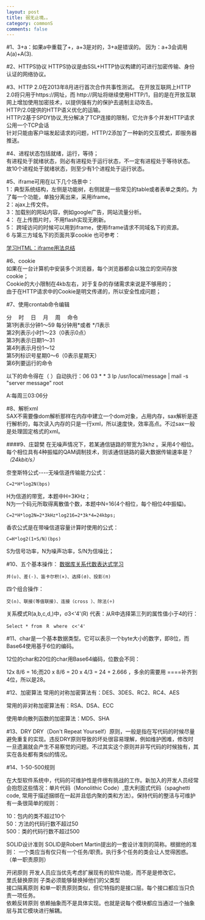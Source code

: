```yaml
---
layout: post
title: 弱无止境。。
category: commonS
comments: false
---
```

#1、3+a：如果a中重载了+，a+3是对的，3+a是错误的。
因为：a+3会调用 A(a)+A(3).

#2、HTTPS协议
HTTPS协议是由SSL+HTTP协议构建的可进行加密传输、身份认证的网络协议。

#3、HTTP 2.0在2013年8月进行首次合作共事性测试。
在开放互联网上HTTP 2.0将只用于https://网址，而 http://网址将继续使用HTTP/1，目的是在开放互联网上增加使用加密技术，以提供强有力的保护去遏制主动攻击。  
HTTP/2.0提供的HTTP语义优化的运输。  
HTTP/2基于SPDY协议,充分解决了TCP连接的限制，它允许多个并发HTTP请求公用一个TCP会话  
针对只能由客户端发起请求的问题，HTTP/2添加了一种新的交互模式，即服务器推送。

#4、进程状态包括就绪，运行，等待；  
有进程处于就绪状态，则必有进程处于运行状态，不一定有进程处于等待状态。  
故10个进程处于就绪状态，则至少有1个进程处于运行状态。

#5、iframe可用在以下几个场景中：  
1：典型系统结构，左侧是功能树，右侧就是一些常见的table或者表单之类的。为了每一个功能，单独分离出来，采用iframe。   
2：ajax上传文件。   
3：加载别的网站内容，例如google广告，网站流量分析。  
4： 在上传图片时，不用flash实现无刷新。  
5： 跨域访问的时候可以用到iframe，使用iframe请求不同域名下的资源。  
6 与第三方域名下的页面共享cookie
也可参考：

[学习HTML：iframe用法总结](http://blog.csdn.net/super_marioli/article/details/4437082)

#6、cookie  
如果在一台计算机中安装多个浏览器，每个浏览器都会以独立的空间存放cookie；  
Cookie的大小限制在4kb左右，对于复杂的存储需求来说是不够用的；  
由于在HTTP请求中的Cookie是明文传递的，所以安全性成问题；

#7、使用crontab命令编辑

分　 时　 日　 月　 周　 命令  
第1列表示分钟1～59 每分钟用*或者 */1表示  
第2列表示小时1～23（0表示0点）  
第3列表示日期1～31  
第4列表示月份1～12  
第5列标识号星期0～6（0表示星期天）  
第6列要运行的命令  

以下的命令得在（ ）自动执行：06 03 * * 3 lp /usr/local/message | mail -s "server message" root

A:每周三03:06分

#8、解析xml  
SAX不需要像dom解析那样在内存中建立一个dom对象，占用内存，sax解析是逐行解析的，每次读入内存的只是一行xml，所以速度快，效率高点。不过sax一般是处理固定格式的xml。

####9、庄碧樊
在无噪声情况下，若某通信链路的带宽为3khz 。采用4个相位。每个相位具有4种振幅的QAM调制技术，则该通信链路的最大数据传输速率是？*（24kbit/s）*

奈奎斯特公式----无噪信道传输能力公式： 
 
`C=2*H*log2N(bps) `  

H为信道的带宽，本题中H=3KHz；  
N为一个码元所取得离散值个数，本题中N=16(4个相位，每个相位4中振幅)。  

`C=2*H*log2N=2*3kHz*log216=2*3k*4=24kbps; ` 

香农公式是在带噪信道容量计算时使用的公式： 
 
    C=H*log2(1+S/N)(bps)  
S为信号功率，N为噪声功率，S/N为信噪比；

#10、五个基本操作： [数据库关系代数表达式学习](http://www.blogjava.net/decode360/archive/2009/04/15/292362.html)   

    并(∪)、差(-)、笛卡尔积(×)、选择(σ)、投影(π) 
四个组合操作： 

    交(∩)、联接(等值联接)、连接（cross ）、除法(÷) 

关系模式R(a,b,c,d,)中，σ3<'4'(R) 代表：从R中选择第三列的属性值小于4的行：

	Select * from　R　where　c<'4'

#11、char是一个基本数据类型。它可以表示一个byte大小的数字，即8位，而Base64使用基于6位的编码。

12位的char和20位的char用Base64编码，位数会不同：  

12x 8/6 = 16;而20 x 8/6 = 20 x 4/3 = 24 + 2.666 ，多余的需要用  ====补齐到4位，所以是28。

#12、加密算法
常用的对称加密算法有：DES、3DES、RC2、RC4、AES  

常用的非对称加密算法有：RSA、DSA、ECC

使用单向散列函数的加密算法：MD5、SHA

#13、DRY
DRY（Don't Repeat Yourself）原则，一般是指在写代码的时候尽量避免重复的实现。违反DRY原则导致的坏处很容易理解，例如维护困难，修改时一旦遗漏就会产生不易察觉的问题。不过其实这个原则并非写代码的时候独有，其实在各处都有类似的情况。

#14、1-50-500规则

在大型软件系统中，代码的可维护性是件很有挑战的工作。新加入的开发人员经常会抱怨这些情况：单片代码（Monolithic Code）,意大利面式代码（spaghetti code, 常用于描述捆绑在一起并且低内聚的类和方法）。保持代码的整洁与可维护有一条很简单的规则：

10：包内的类不超过10个  
50：方法的代码行数不超过50  
500：类的代码行数不超过500  

SOLID设计准则
SOLID是Robert Martin提出的一套设计准则的简称。根据他的准则：
一个类应当有仅只有一个任务/职责。执行多个任务的类会让人觉得困惑。
（单一职责原则）

开闭原则	开发人员应当优先考虑扩展现有的软件功能，而不是是修改它。  
里氏替换原则	子类必须能够替换掉他们的父类型  
接口隔离原则	和单一职责原则类似，但它特指的是接口层。每个接口都应当只负责一项任务。  
依赖反转原则	依赖抽象而不是具体实现。也就是说每个模块都应当通过一个抽象层与其它模块进行解耦。  
